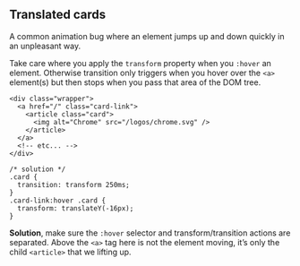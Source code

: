 ## Translated cards

A common animation bug where an element jumps up and down quickly in an unpleasant way.

Take care where you apply the `transform` property when you `:hover` an element. Otherwise transition only triggers when you hover over the `<a>` element(s) but then stops when you pass that area of the DOM tree.

```
<div class="wrapper">
  <a href="/" class="card-link">
    <article class="card">
      <img alt="Chrome" src="/logos/chrome.svg" />
    </article>
  </a>
  <!-- etc... -->
</div>
```

```
/* solution */
.card {
  transition: transform 250ms;
}
.card-link:hover .card {
  transform: translateY(-16px);
}
```

**Solution**, make sure the `:hover` selector and transform/transition actions are separated. Above the `<a>` tag here is not the element moving, it’s only the child `<article>` that we lifting up.
